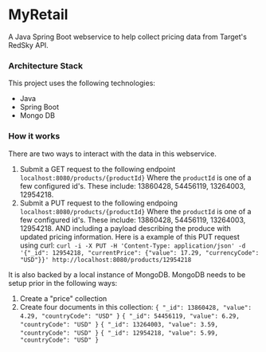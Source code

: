 # MyRetail

A Java Spring Boot webservice to help collect pricing data from Target's RedSky API.


### Architecture Stack
This project uses the following technologies:
* Java
* Spring Boot
* Mongo DB


### How it works
There are two ways to interact with the data in this webservice. 
1. Submit a GET request to the following endpoint
`localhost:8080/products/{productId}`
    Where the `productId` is one of a few configured id's.
    These include: 13860428, 54456119, 13264003, 12954218.
2. Submit a PUT request to the following endpoing
`localhost:8080/products/{productId}`
    Where the `productId` is one of a few configured id's.
    These include: 13860428, 54456119, 13264003, 12954218.
    AND including a payload describing the produce with updated pricing information.
    Here is a example of this PUT request using curl:
    `curl -i -X PUT -H 'Content-Type: application/json' -d '{"_id": 12954218, "currentPrice": {"value": 17.29, "currencyCode": "USD"}}' http://localhost:8080/products/12954218`

It is also backed by a local instance of MongoDB.
MongoDB needs to be setup prior in the following ways:

1. Create a "price" collection
2. Create four documents in this collection:
    `{ "_id": 13860428, "value": 4.29, "countryCode": "USD" }`
    `{ "_id": 54456119, "value": 6.29, "countryCode": "USD" }`
    `{ "_id": 13264003, "value": 3.59, "countryCode": "USD" }`
    `{ "_id": 12954218, "value": 5.99, "countryCode": "USD" }`


